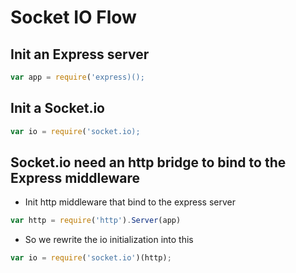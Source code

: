 # Socket IO Flow

## Init an Express server

```js 
var app = require('express)(); 
```

## Init a Socket.io

```js
var io = require('socket.io); 
```

## Socket.io need an http bridge to bind to the Express middleware
- Init http middleware that bind to the express server

```js
var http = require('http').Server(app)
```

- So we rewrite the io initialization into this

```js
var io = require('socket.io')(http);
```


